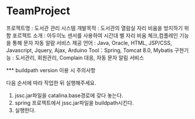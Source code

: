 # TeamProject

프로젝트명 : 도서관 관리 시스템 
개발목적 : 도서관의 열람실 자리 비움을 방지하기 위함
포르젝트 소개 : 아두이노 센서를 사용하여 시간대 별 자리 비움 체크,컴플레인 기능을 통해 문자 자동 알람 서비스 제공
언어 : Java, Oracle, HTML, JSP/CSS, Javascript, Jquery, Ajax, Arduino
Tool：Spring, Tomcat 8.0, Mybatis
구현기능 :  도서관리, 회원관리, Complain 대응, 자동 문자 알림 서비스

*** buildpath version 이용 시 주의사항

다음 순서에 따라 작업한 뒤 실행해주세요.
1. jssc.jar파일을 catalina.base경로에 갖다 놓는다.
2. spring 프로젝트에서 jssc.jar파일을 buildpath시킨다.
3. 실행한다.

